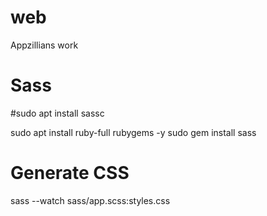 # web
Appzillians work

# Sass
#sudo apt install sassc

sudo apt install ruby-full rubygems -y
sudo gem install sass

# Generate CSS
sass --watch sass/app.scss:styles.css

